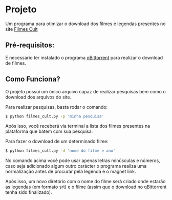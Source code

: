 # Projeto
Um programa para otimizar o download dos filmes 
e legendas presentes no site [Filmes Cult](https://filmescult.net)

## Pré-requisitos:

É necessário ter instalado o programa [qBittorrent](https://www.qbittorrent.org/) 
para realizar o download de filmes.

## Como Funciona?

O projeto possui um único arquivo capaz de realizar pesquisas 
bem como o download dos arquivos do site.

Para realizar pesquisas, basta rodar o comando:

```bash
$ python filmes_cult.py -p 'minha pesquisa'
```

Após isso, você receberá via terminal a lista dos filmes 
presentes na plataforma que batem com sua pesquisa.

Para fazer o download de um determinado filme:

```bash
$ python filmes_cult.py -d 'nome do filme e ano'
```

No comando acima você pode usar apenas letras minúsculas e números, 
caso seja adicionado algum outro carácter o programa realiza uma 
normalização antes de procurar pela legenda e o magnet link.

Após isso, um novo diretório com o nome do filme será criado onde 
estarão as legendas (em formato srt) e o filme (assim que o download 
no qBittorrent tenha sido finalizado).
